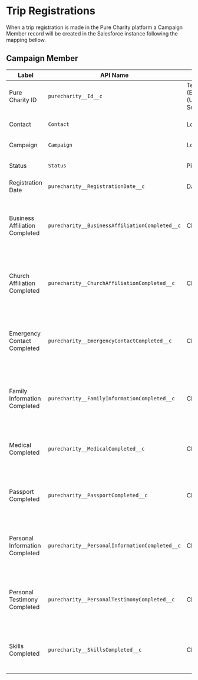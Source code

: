 # Trip Registrations

When a trip registration is made in the Pure Charity platform a Campaign Member record will be created in the Salesforce instance following the mapping bellow.

## Campaign Member

Label | API Name | Type | Description
--- | --- | --- | ---
Pure Charity ID | `purecharity__Id__c` | Text(255) (External ID) (Unique Case Sensitive) | Internal Pure Charity ID
Contact | `Contact` | Lookup(Contact) | Pure Charity User Contact
Campaign | `Campaign` | Lookup(Campaign) | Pure Charity Campaign
Status | `Status` | Picklist | "Trip Leader" or "Participant"
Registration Date | `purecharity__RegistrationDate__c` | Date | Registration date
Business Affiliation Completed | `purecharity__BusinessAffiliationCompleted__c` | Checkbox | Checked if the Business Affiliation todo is approved and completed.
Church Affiliation Completed | `purecharity__ChurchAffiliationCompleted__c` | Checkbox | Checked if the Church Affiliation todo is approved and completed.
Emergency Contact Completed | `purecharity__EmergencyContactCompleted__c` | Checkbox | Checked if the Emergency Contact todo is approved and completed.
Family Information Completed | `purecharity__FamilyInformationCompleted__c` | Checkbox | Checked if the Family Information todo is approved and completed.
Medical Completed | `purecharity__MedicalCompleted__c` | Checkbox | Checked if the Medical todo is approved and completed.
Passport Completed | `purecharity__PassportCompleted__c` | Checkbox | Checked if the Passport todo is approved and completed.
Personal Information Completed | `purecharity__PersonalInformationCompleted__c` | Checkbox | Checked if the Personal Information todo is approved and completed.
Personal Testimony Completed | `purecharity__PersonalTestimonyCompleted__c` | Checkbox | Checked if the Personal Testimony todo is approved and completed.
Skills Completed | `purecharity__SkillsCompleted__c` | Checkbox | Checked if the Skills todo is approved and completed.
